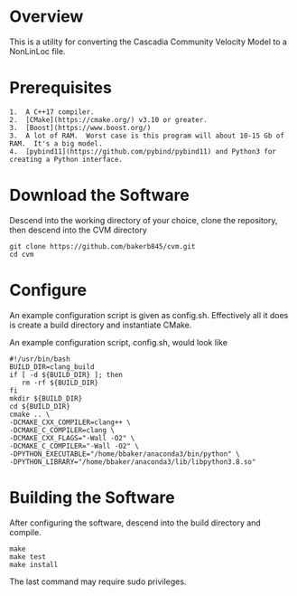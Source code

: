 # Overview 

This is a utility for converting the Cascadia Community Velocity Model to a NonLinLoc file.

# Prerequisites

    1.  A C++17 compiler.
    2.  [CMake](https://cmake.org/) v3.10 or greater.
    3.  [Boost](https://www.boost.org/)
    3.  A lot of RAM.  Worst case is this program will about 10-15 Gb of RAM.  It's a big model.
    4.  [pybind11](https://github.com/pybind/pybind11) and Python3 for creating a Python interface.

# Download the Software

Descend into the working directory of your choice, clone the repository, then descend into the CVM directory

    git clone https://github.com/bakerb845/cvm.git
    cd cvm

# Configure 

An example configuration script is given as config.sh.  Effectively all it does is create a build directory and instantiate CMake.

An example configuration script, config.sh, would look like

    #!/usr/bin/bash
    BUILD_DIR=clang_build
    if [ -d ${BUILD_DIR} ]; then
       rm -rf ${BUILD_DIR}
    fi
    mkdir ${BUILD_DIR}
    cd ${BUILD_DIR}
    cmake .. \
    -DCMAKE_CXX_COMPILER=clang++ \
    -DCMAKE_C_COMPILER=clang \
    -DCMAKE_CXX_FLAGS="-Wall -O2" \
    -DCMAKE_C_COMPILER="-Wall -O2" \
    -DPYTHON_EXECUTABLE="/home/bbaker/anaconda3/bin/python" \
    -DPYTHON_LIBRARY="/home/bbaker/anaconda3/lib/libpython3.8.so"

# Building the Software

After configuring the software, descend into the build directory and compile.

    make
    make test
    make install

The last command may require sudo privileges.
